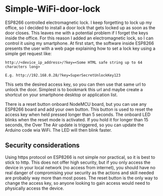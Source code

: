 # Simple-WiFi-door-lock

ESP8266 controlled electromagnetic lock. 
I keep forgetting to lock up my office, so I decided to install a door lock that gets locked up as soon as the door closes. This leaves me with a potential problem if I forget the keys inside the office.
For this reason I added an electromagnetic lock, so I can control it using my smartphone.
At first start, the software inside ESP8266 presents the user with a web page explaining how to set a lock key using a simple get request like:


	http://<device_ip_address>/?key=<Some HTML safe string up to 64 characters long>
	
	E.g. http://192.168.0.28/?key=SuperSecretUnlockKey123
	

This sets the desired access key, so you can then use that same url to unlock the door. Simplest is to bookmark this url and maybe create a shortcut on your smartphone desktop or application list.

There is a reset button onboard NodeMCU board, but you can use any ESP8266 board and add your own button. 
This button is used to reset the access key when held pressed longer than 5 seconds. The onboard LED blinks when the reset mode is activated.
If you hold it for longer than 15 seconds, the Over The Air update is triggered, so you can update the Arduino code wia WiFi. The LED will then blink faster.

## Security considerations

Using https protocol on ESP8266 is not simple nor practical, so it is best to stick to http. This does not offer high security, 
but if you only access the device in your local network (no access from internet), you should have no real danger of compromising your security 
as the actions and skill needed are probably way more than most poses. 
The reset button is the only way to change the access key, so anyone looking to gain access would need to physically access the device.

